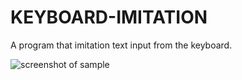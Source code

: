 # KEYBOARD-IMITATION
<p>A program that imitation text input from the keyboard.</p>

![screenshot of sample](https://jconwn.stripocdn.email/content/guids/CABINET_24473ca695eae073c5cb0d54a22aa835/images/photo_20220412_140931.jpeg)
